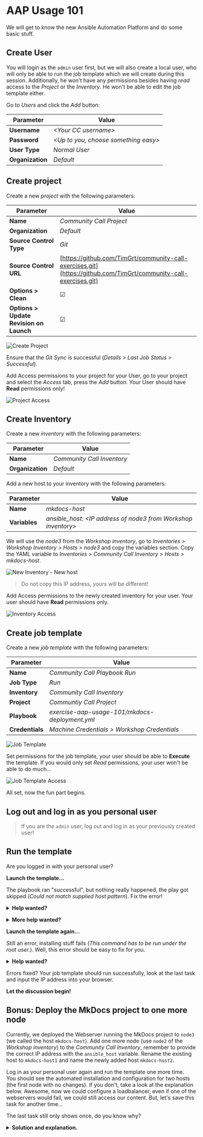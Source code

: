 # AAP Usage 101

We will get to know the new Ansible Automation Platform and do some basic stuff.

## Create User

You will login as the `admin` user first, but we will also create a local user, who will only be able to run the job template which we will create during this session. Additionally, he won't have any permissions besides having *read* access to the *Project* or the *Inventory*. He won't be able to edit the job template either.

Go to *Users* and click the *Add* button:

| Parameter        | Value                                 |
| ---------------- | ------------------------------------- |
| **Username**     | *\<Your CC username>*                 |
| **Password**     | *\<Up to you, choose something easy>* |
| **User Type**    | *Normal User*                         |
| **Organization** | *Default*                             |

## Create project

Create a new *project* with the following parameters:

| Parameter                               | Value                                                                                                            |
| --------------------------------------- | ---------------------------------------------------------------------------------------------------------------- |
| **Name**                                | *Community Call Project*                                                                                         |
| **Organization**                        | *Default*                                                                                                        |
| **Source Control Type**                 | *Git*                                                                                                            |
| **Source Control URL**                  | [https://github.com/TimGrt/community-call-exercises.git](https://github.com/TimGrt/community-call-exercises.git) |
| **Options > Clean**                     | &#9745;                                                                                                          |
| **Options > Update Revision on Launch** | &#9745;                                                                                                          |

![Create Project](.pictures/AAP-Create-Project.png)

Ensure that the *Git Sync* is successful (*Details > Last Job Status > Successful*).

Add Access permissions to your project for your User, go to your project and select the *Access* tab, press the *Add* button. Your User should have **Read** permissions only!

![Project Access](.pictures/AAP-Project-User-Read.png)

## Create Inventory

Create a new *inventory* with the following parameters:

| Parameter        | Value                      |
| ---------------- | -------------------------- |
| **Name**         | *Community Call Inventory* |
| **Organization** | *Default*                  |

Add a new host to your inventory with the following parameters:

| Parameter     | Value                                                          |
| ------------- | -------------------------------------------------------------- |
| **Name**      | *mkdocs-host*                                                  |
| **Variables** | *ansible_host: \<IP address of node3 from Workshop inventory>* |

We will use the *node3* from the *Workshop inventory*, go to *Inventories > Workshop Inventory > Hosts > node3* and copy the variables section. Copy the YAML variable to *Inventories > Community Call Inventory > Hosts > mkdocs-host*.

![New Inventory - New host](.pictures/AAP-New-Inventory-new-host.png)

> Do not copy this IP address, yours will be different!

Add Access permissions to the newly created inventory for your user. Your user should have **Read** permissions only.

![Inventory Access](.pictures/AAP-New-Inventory-Access.png)

## Create job template

Create a new *job template* with the following parameters:

| Parameter       | Value                                          |
| --------------- | ---------------------------------------------- |
| **Name**        | *Community Call Playbook Run*                  |
| **Job Type**    | *Run*                                          |
| **Inventory**   | *Community Call Inventory*                     |
| **Project**     | *Communtiy Call Project*                       |
| **Playbook**    | *exercise-aap-usage-101/mkdocs-deployment.yml* |
| **Credentials** | *Machine Credentials > Workshop Credentials*   |

![Job Template](.pictures/AAP-Template.png)

Set permissions for the job template, your user should be able to **Execute** the template. If you would only set *Read* permissions, your user won't be able to do much...

![Job Template Access](.pictures/AAP-Template-Access.png)

All set, now the fun part begins.

## Log out and log in as you personal user

> If you are the `admin` user, log out and log in as your previously created user!

## Run the template

Are you logged in with your personal user?

**Launch the template...**

The playbook ran "successful", but nothing really happened, the play got skipped (*Could not match supplied host pattern*). Fix the error!

<p>
<details>
<summary><b>Help wanted?</b></summary>

Remember that every play always targets a group of hosts. Do we even defined a group in our inventory?

</details>
</p>

<p>
<details>
<summary><b>More help wanted?</b></summary>

The playbook targets the group `mkdocs`, create this group in your inventory (*Community Call Inventory*) and add `mkdocs-host` to that group. You will need to login as the *admin* user again, because you only have *read* permissions on the inventory.  
Log in as your personal user again and run the job template again.

</details>
</p>

**Launch the template again...**

Still an error, installing stuff fails (*This command has to be run under the root user.*). Well, this error should be easy to fix for you.

<p>
<details>
<summary><b>Help wanted?</b></summary>

We need *become* permissions, enable these for the job template.

</details>
</p>

Errors fixed? Your job template should run successfully, look at the last task and input the IP address into your browser.

**Let the discussion begin!**

## Bonus: Deploy the MkDocs project to one more node

Currently, we deployed the Webserver running the MkDocs project to `node3` (we called the host `mkdocs-host`). Add one more node (use `node2` of the *Workshop inventory*) to the *Community Call Inventory*, remember to provide the correct IP address with the `ansible_host` variable. Rename the existing host to `mkdocs-host1` and name the newly added host `mkdocs-host2`.  

Log in as your personal user again and run the template one more time.  
You should see the automated installation and configuration for two hosts (the first node with no changes). If you don't, take a look at the explanation below.
Awesome, now we could configure a loadbalancer, even if one of the webservers would fail, we could still access our content. But, let's save this task for another time...

The last task still only shows once, do you know why?

<p>
<details>
<summary><b>Solution and explanation.</b></summary>

The last task is shown only once because the task uses the `run_once` parameter, take a look at the `mkdocs-deployment.yml` playbook in the Git repository. The `run_once` parameter always runs on the first item in the *group*-list, the same as to use `mkdocs[0]` (every group is a list of hosts, the list is ordered).  
Does this make sense in our use case? Nope, we will never see the IP of the second host in the debug task...

If you don't see the automation happening on two nodes, make sure you activated the second node in your inventory. Did you add the host to the `mkdocs` group?  
If you did not create the group but instead renamed the host to `mkdocs` (this would work, the target only expects this string, if this string represents a node or a group isn't important for Ansible), your are in a tough spot right now. You would have to add the host to the play, e.g. like this:

```yaml
- name: Deploy Ansible Best Practices Guide with MkDocs
  hosts: mkdocs-host1,mkdocs-host2
  roles:
...    
```

This is not very useful, you would have the change your playbook every time a new host is added (renamed, deleted).  
It is Best-Practice to always target a group, even if your group only has one node in it. This way you would only have to change the inventory, but the *logic*/playbook can stay untouched.

</details>
</p>

